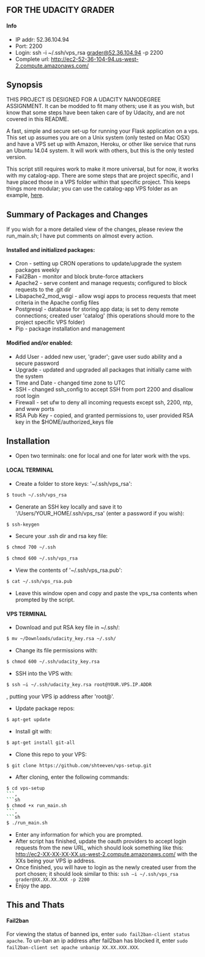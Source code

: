 ## FOR THE UDACITY GRADER

#### Info
- IP addr: 52.36.104.94
- Port: 2200
- Login: ssh -i ~/.ssh/vps_rsa grader@52.36.104.94 -p 2200
- Complete url: http://ec2-52-36-104-94.us-west-2.compute.amazonaws.com/

## Synopsis

THIS PROJECT IS DESIGNED FOR A UDACITY NANODEGREE ASSIGNMENT. It can be modded to fit many others; use it as you wish, but know that some steps have been taken care of by Udacity, and are not covered in this README.

A fast, simple and secure set-up for running your Flask application on a vps. This set up assumes you are on a Unix system (only tested on Mac OSX) and have a VPS set up with Amazon, Heroku, or other like service that runs an Ubuntu 14.04 system. It will work with others, but this is the only tested version.

This script still requires work to make it more universal, but for now, it works with my catalog-app. There are some steps that are project specific, and I have placed those in a VPS folder within that specific project. This keeps things more modular; you can use the catalog-app VPS folder as an example, [here][1].

## Summary of Packages and Changes
If you wish for a more detailed view of the changes, please review the run_main.sh; I have put comments on almost every action.

#### Installed and initialized packages:
- Cron - setting up CRON operations to update/upgrade the system packages weekly
- Fail2Ban - monitor and block brute-force attackers
- Apache2 - serve content and manage requests; configured to block requests to the .git dir
- Libapache2_mod_wsgi - allow wsgi apps to process requests that meet criteria in the Apache config files
- Postgresql - database for storing app data; is set to deny remote connections; created user 'catalog' (this operations should more to the project specific VPS folder)
- Pip - package installation and management

#### Modified and/or enabled:
- Add User - added new user, 'grader'; gave user sudo ability and a secure password
- Upgrade - updated and upgraded all packages that initially came with the system
- Time and Date - changed time zone to UTC
- SSH - changed ssh_config to accept SSH from port 2200 and disallow root login
- Firewall - set ufw to deny all incoming requests except ssh, 2200, ntp, and www ports
- RSA Pub Key - copied, and granted permissions to, user provided RSA key in the $HOME/authorized_keys file


## Installation
- Open two terminals: one for local and one for later work with the vps.
#### LOCAL TERMINAL
- Create a folder to store keys: '~/.ssh/vps_rsa':
```sh
$ touch ~/.ssh/vps_rsa
```
- Generate an SSH key locally and save it to '/Users/YOUR_HOME/.ssh/vps_rsa' (enter a password if you wish):
```sh
$ ssh-keygen
```
- Secure your .ssh dir and rsa key file:
```sh
$ chmod 700 ~/.ssh
```
```sh
$ chmod 600 ~/.ssh/vps_rsa
```
-  View the contents of '~/.ssh/vps_rsa.pub':
```sh
$ cat ~/.ssh/vps_rsa.pub
```
- Leave this window open and copy and paste the vps_rsa contents when prompted by the script.
#### VPS TERMINAL
- Download and put RSA key file in ~/.ssh/:
```sh
$ mv ~/Downloads/udacity_key.rsa ~/.ssh/
```
- Change its file permissions with:
```sh
$ chmod 600 ~/.ssh/udacity_key.rsa
```
- SSH into the VPS with:
```sh
$ ssh –i ~/.ssh/udacity_key.rsa root@YOUR.VPS.IP.ADDR
```
, putting your VPS ip address after 'root@'.
- Update package repos:
```sh
$ apt-get update
```
- Install git with:
```sh
$ apt-get install git-all
```
- Clone this repo to your VPS:
```sh
$ git clone https://github.com/shteeven/vps-setup.git
```
- After cloning, enter the following commands:
```sh
$ cd vps-setup
```,
```sh
$ chmod +x run_main.sh
```,
```sh
$ ./run_main.sh
```
- Enter any information for which you are prompted.
- After script has finished, update the oauth providers to accept login requests from the new URL, which should look something like this: http://ec2-XX-XX-XX-XX.us-west-2.compute.amazonaws.com/ with the XXs being your VPS ip address.
- Once finished, you will have to login as the newly created user from the port chosen; it should look similar to this: `ssh –i ~/.ssh/vps_rsa grader@XX.XX.XX.XXX -p 2200`
- Enjoy the app.


## This and Thats

#### Fail2ban
For viewing the status of banned ips, enter `sudo fail2ban-client status apache`.
To un-ban an ip address after fail2ban has blocked it, enter `sudo fail2ban-client set apache unbanip XX.XX.XXX.XXX`.


[1]: https://github.com/shteeven/catalog-app/tree/master/vps

